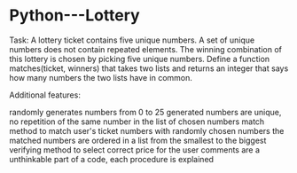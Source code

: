 # Python---Lottery
Task:     A lottery ticket contains five unique numbers. A set of unique numbers does not contain repeated elements. The winning combination of this lottery is chosen by picking five unique numbers. Define a function matches(ticket, winners) that takes two lists and returns an integer that says how many numbers the two lists have in common.

Additional features: 

randomly generates numbers from 0 to 25
generated numbers are unique, no repetition of the same number in the list of chosen numbers
match method to match user's ticket numbers with randomly chosen numbers
the matched numbers are ordered in a list from the smallest to the biggest
verifying method to select correct price for the user
comments are a unthinkable part of a code, each procedure is explained
